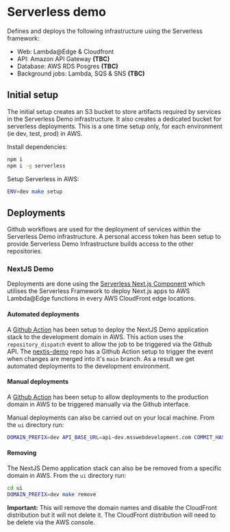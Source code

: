 # Serverless demo

Defines and deploys the following infrastructure using the Serverless framework:
- Web: Lambda@Edge & Cloudfront
- API: Amazon API Gateway **(TBC)**
- Database: AWS RDS Posgres **(TBC)**
- Background jobs: Lambda, SQS & SNS **(TBC)**

## Initial setup

The initial setup creates an S3 bucket to store artifacts required by services in the Serverless Demo infrastructure. It also creates a dedicated bucket for serverless deployments. This is a one time setup only, for each environment (ie dev, test, prod) in AWS.

Install dependencies:
```bash
npm i
npm i -g serverless
```

Setup Serverless in AWS:
```bash
ENV=dev make setup
```

## Deployments

Github workflows are used for the deployment of services within the Serverless Demo infrastructure. A personal access token has been setup to provide Serverless Demo Infrastructure builds access to the other repositories.

### NextJS Demo

Deployments are done using the [Serverless Next.js Component](https://www.serverless.com/blog/serverless-nextjs) which utilises the Serverless Framework to deploy Next.js apps to AWS Lambda@Edge functions in every AWS CloudFront edge locations.

#### Automated deployments

A [Github Action](./.github/workflows/ui-deploy.yml) has been setup to deploy the NextJS Demo application stack to the development domain in AWS. This action uses the `repository_dispatch` event to allow the job to be triggered via the Github API. The [nextjs-demo](https://github.com/saintybalboa/nextjs-demo) repo has a Github Action setup to trigger the event when changes are merged into it's `main` branch. As a result we get automated deployments to the development environment.

#### Manual deployments

A [Github Action](./.github/workflows/ui-manual-deploy.yml) has been setup to allow deployments to the production domain in AWS to be triggered manually via the Github interface.

Manual deployments can also be carried out on your local machine. From the `ui` directory run:
```bash
DOMAIN_PREFIX=dev API_BASE_URL=api-dev.msswebdevelopment.com COMMIT_HASH=main make deploy
```

#### Removing

The NextJS Demo application stack can also be be removed from a specific domain in AWS.
From the `ui` directory run:
```bash
cd ui
DOMAIN_PREFIX=dev make remove
```

**Important:** This will remove the domain names and disable the CloudFront distribution but it will not delete it. The CloudFront distribution will need to be delete via the AWS console.
